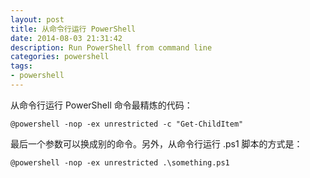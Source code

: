 ```yaml
---
layout: post
title: 从命令行运行 PowerShell
date: 2014-08-03 21:31:42
description: Run PowerShell from command line
categories: powershell
tags:
- powershell
---
```

从命令行运行 PowerShell 命令最精炼的代码：

    @powershell -nop -ex unrestricted -c "Get-ChildItem"

最后一个参数可以换成别的命令。另外，从命令行运行 .ps1 脚本的方式是：

    @powershell -nop -ex unrestricted .\something.ps1
